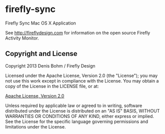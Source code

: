 firefly-sync
============

Firefly Sync Mac OS X Application

See http://fireflydesign.com for information on the open source Firefly Activity Monitor.

Copyright and License
---------------------
Copyright 2013 Denis Bohm / Firefly Design

Licensed under the Apache License, Version 2.0 (the "License"); you may not use this work except in compliance with the License. You may obtain a copy of the License in the LICENSE file, or at:

<a href="http://www.apache.org/licenses/LICENSE-2.0">Apache License, Version 2.0</a>

Unless required by applicable law or agreed to in writing, software distributed under the License is distributed on an "AS IS" BASIS, WITHOUT WARRANTIES OR CONDITIONS OF ANY KIND, either express or implied. See the License for the specific language governing permissions and limitations under the License.

